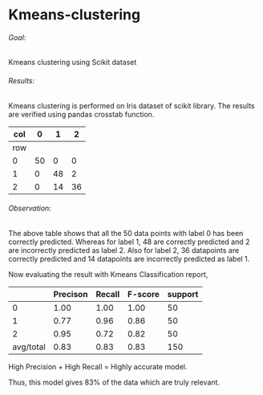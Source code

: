 # Kmeans-clustering
###### Goal: 

Kmeans clustering  using Scikit dataset

###### Results:

Kmeans clustering is performed on Iris dataset of scikit library. The results are verified using pandas crosstab function.

| col  | 0 | 1 | 2 |
| ------------- | ------------- |------------- |------------- |
| row | | | |
| 0 |  50 | 0 | 0
| 1 | 0 | 48 | 2 |
| 2 | 0 | 14 | 36

###### Observation:

The above table shows that all the 50 data points with label 0 has been correctly predicted.
Whereas for label 1, 48 are correctly predicted and 2 are incorrectly predicted as label 2.
Also for label 2, 36 datapoints are correctly predicted and 14 datapoints are incorrectly predicted as label 1.


Now evaluating the result with Kmeans Classification report,

| | Precison | Recall| F-score | support |
| ------------- | ------------- | ------------- |------------- |------------- |
| 0 |  1.00 | 1.00 | 1.00 | 50 |
| 1 | 0.77 | 0.96 | 0.86 | 50 |
| 2 | 0.95 | 0.72 | 0.82 | 50 |
| avg/total | 0.83 | 0.83 | 0.83 | 150 |

High Precision + High Recall = Highly accurate model.

Thus, this model gives 83% of the data which are truly relevant.
